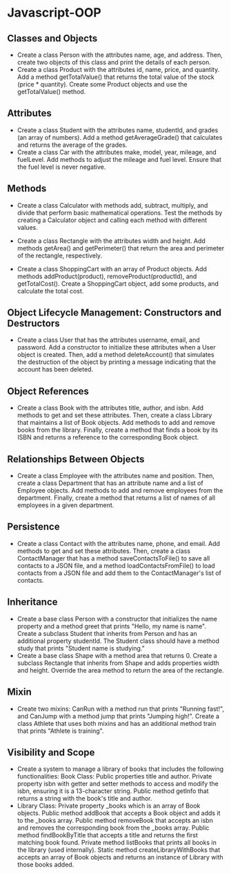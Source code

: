 # Javascript-OOP
## Classes and Objects
- Create a class Person with the attributes name, age, and address. Then, create two objects of this class and print the
details of each person.
- Create a class Product with the attributes id, name, price, and quantity. Add a method getTotalValue() that returns 
the total value of the stock (price * quantity). Create some Product objects and use the getTotalValue() method.

## Attributes
- Create a class Student with the attributes name, studentId, and grades (an array of numbers). Add a method 
getAverageGrade() that calculates and returns the average of the grades.
- Create a class Car with the attributes make, model, year, mileage, and fuelLevel. Add methods to adjust the mileage 
and fuel level. Ensure that the fuel level is never negative.

## Methods
- Create a class Calculator with methods add, subtract, multiply, and divide that perform basic mathematical operations.
Test the methods by creating a Calculator object and calling each method with different values.
- Create a class Rectangle with the attributes width and height. Add methods getArea() and getPerimeter() that return 
the area and perimeter of the rectangle, respectively.


- Create a class ShoppingCart with an array of Product objects. Add methods addProduct(product), removeProduct(productId), 
and getTotalCost(). Create a ShoppingCart object, add some products, and calculate the total cost.

## Object Lifecycle Management: Constructors and Destructors
- Create a class User that has the attributes username, email, and password. Add a constructor to initialize these 
attributes when a User object is created. Then, add a method deleteAccount() that simulates the destruction of the object 
by printing a message indicating that the account has been deleted.

## Object References
- Create a class Book with the attributes title, author, and isbn. Add methods to get and set these attributes. Then, 
create a class Library that maintains a list of Book objects. Add methods to add and remove books from the library. 
Finally, create a method that finds a book by its ISBN and returns a reference to the corresponding Book object.

## Relationships Between Objects
- Create a class Employee with the attributes name and position. Then, create a class Department that has an attribute 
name and a list of Employee objects. Add methods to add and remove employees from the department. Finally, create a 
method that returns a list of names of all employees in a given department.

## Persistence
- Create a class Contact with the attributes name, phone, and email. Add methods to get and set these attributes. Then, 
create a class ContactManager that has a method saveContactsToFile() to save all contacts to a JSON file, and a method 
loadContactsFromFile() to load contacts from a JSON file and add them to the ContactManager's list of contacts.

## Inheritance
- Create a base class Person with a constructor that initializes the name property and a method greet that prints 
"Hello, my name is name". Create a subclass Student that inherits from Person and has an additional property studentId.
The Student class should have a method study that prints "Student name is studying."
- Create a base class Shape with a method area that returns 0. Create a subclass Rectangle that inherits from Shape and
adds properties width and height. Override the area method to return the area of the rectangle.

## Mixin
- Create two mixins: CanRun with a method run that prints "Running fast!", and CanJump with a method jump that prints 
"Jumping high!". Create a class Athlete that uses both mixins and has an additional method train that prints "Athlete is training".

## Visibility and Scope
- Create a system to manage a library of books that includes the following functionalities:
Book Class: Public properties title and author. Private property isbn with getter and setter methods to access and 
modify the isbn, ensuring it is a 13-character string. Public method getInfo that returns a string with the book's 
title and author.
- Library Class: Private property _books which is an array of Book objects. Public method addBook that accepts a Book 
object and adds it to the _books array. Public method removeBook that accepts an isbn and removes the corresponding book 
from the _books array. Public method findBookByTitle that accepts a title and returns the first matching book found.
Private method listBooks that prints all books in the library (used internally). Static method createLibraryWithBooks 
that accepts an array of Book objects and returns an instance of Library with those books added. 